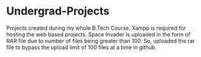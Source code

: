# Undergrad-Projects
Projects created during my whole B.Tech Course. 
Xampp is required for hosting the web based projects.
Space Invader is uploaded in the form of RAR file due to number of files being greater than 100. So, uploaded the rar file to bypass the upload limit of 100 files at a time in github.
